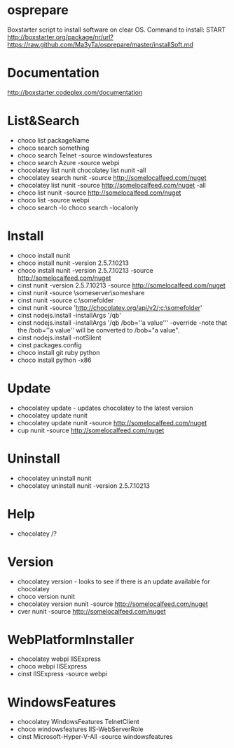 osprepare
=========

Boxstarter script to install software on clear OS.
Command to install:
START http://boxstarter.org/package/nr/url?https://raw.github.com/Ma3yTa/osprepare/master/installSoft.md

Documentation
=========

http://boxstarter.codeplex.com/documentation

List&Search
=========
- choco list packageName
- choco search something
- choco search Telnet -source windowsfeatures
- choco search Azure -source webpi
- chocolatey list nunit chocolatey list nunit -all
- chocolatey search nunit -source http://somelocalfeed.com/nuget
- chocolatey list nunit -source http://somelocalfeed.com/nuget -all
- choco list nunit -source http://somelocalfeed.com/nuget
- choco list -source webpi
- choco search -lo choco search -localonly

Install
=========
- choco install nunit
- choco install nunit -version 2.5.7.10213
- choco install nunit -version 2.5.7.10213 -source http://somelocalfeed.com/nuget
- cinst nunit -version 2.5.7.10213 -source http://somelocalfeed.com/nuget
- cinst nunit -source \\someserver\someshare
- cinst nunit -source c:\somefolder
- cinst nunit -source 'http://chocolatey.org/api/v2/;c:\somefolder'
- cinst nodejs.install -installArgs '/qb'
- cinst nodejs.install -installArgs '/qb /bob=''a value''' -override -note that the /bob=''a value'' will be converted to /bob="a value".
- cinst nodejs.install -notSilent
- cinst packages.config
- choco install git ruby python
- choco install python -x86

Update
=========
- chocolatey update - updates chocolatey to the latest version
- chocolatey update nunit
- chocolatey update nunit -source http://somelocalfeed.com/nuget
- cup nunit -source http://somelocalfeed.com/nuget

Uninstall
=========
- chocolatey uninstall nunit
- chocolatey uninstall nunit -version 2.5.7.10213

Help
=========
- chocolatey /?

Version
=========
- chocolatey version - looks to see if there is an update available for chocolatey
- choco version nunit
- chocolatey version nunit -source http://somelocalfeed.com/nuget
- cver nunit -source http://somelocalfeed.com/nuget

WebPlatformInstaller
=========
- chocolatey webpi IISExpress
- choco webpi IISExpress
- cinst IISExpress -source webpi

WindowsFeatures
=========
- chocolatey WindowsFeatures TelnetClient
- choco windowsfeatures IIS-WebServerRole
- cinst Microsoft-Hyper-V-All -source windowsfeatures

